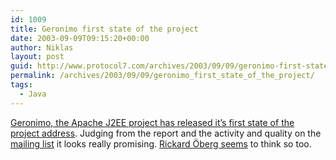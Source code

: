 ```yaml
---
id: 1009
title: Geronimo first state of the project
date: 2003-09-09T09:15:20+00:00
author: Niklas
layout: post
guid: http://www.protocol7.com/archives/2003/09/09/geronimo-first-state-of-the-project/
permalink: /archives/2003/09/09/geronimo_first_state_of_the_project/
tags:
  - Java
---
```

<div class='microid-156b971e3a8ce142afd74c0475b1b6f87dcf7cd9'>
  <p>
    <a href="http://www.theinquirer.net/?article=11423">Geronimo, the Apache J2EE project has released it&#8217;s first state of the project address</a>. Judging from the report and the activity and quality on the <a href="http://nagoya.apache.org/eyebrowse/SummarizeList?listId=140">mailing list</a> it looks really promising. <a href="http://www.theserverside.com/home/thread.jsp?thread_id=21311#94927">Rickard &Ouml;berg seems</a> to think so too.
  </p>
</div>